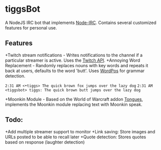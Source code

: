 # tiggsBot

A NodeJS IRC bot that implements [Node-IRC](https://github.com/martynsmith/node-irc). Contains several customized features for personal use. 

## Features
+Twitch stream notifications - Writes notifications to the channel if a particular streamer is active. Uses the [Twitch API](https://github.com/justintv/Twitch-API).
+Annoying Word Replacement - Randomly replaces nouns with key words and repeats it back at users, defaults to the word 'butt'. Uses [WordPos](https://github.com/moos/wordpos) for grammar detection.

`2:31 AM <•tiggs> The quick brown fox jumps over the lazy dog`
`2:31 AM <tiggsbot> tiggs: The quick brown butt jumps over the lazy dog`

+Moonkin Module - Based on the World of Warcraft addon [Tongues](http://www.curse.com/addons/wow/tongues), implements the Moonkin module replacing text with Moonkin speak.


## Todo:
+Add multiple streamer support to monitor
+Link saving: Store images and URLs posted to be able to recall later
+Quote detection: Stores quotes based on response (laughter detection)
